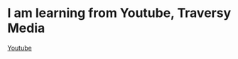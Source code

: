 # I am learning from Youtube, Traversy Media

[Youtube](https://www.youtube.com/watch?v=gYzHS-n2gqU)
